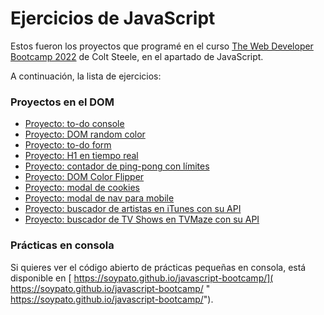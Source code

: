 # Ejercicios de JavaScript
Estos fueron los proyectos que programé en el curso [The Web Developer Bootcamp 2022](https://www.udemy.com/course/the-web-developer-bootcamp/ "The Web Developer Bootcamp 2022 por Colt Steele") de Colt Steele, en el apartado de JavaScript.

A continuación, la lista de ejercicios:

### Proyectos en el DOM
- [Proyecto: to-do console](https://soypato.github.io/javascript-bootcamp/004%20TodoProject/)
- [Proyecto: DOM random color](https://soypato.github.io/javascript-bootcamp/012%20domRandomColor%20project/)
- [Proyecto: to-do form](https://soypato.github.io/javascript-bootcamp/014%20form%20project)
- [Proyecto: H1 en tiempo real](015%20realtime%20h1 "Proyecto H1 en tiempo real")
- [Proyecto: contador de ping-pong con límites](https://soypato.github.io/javascript-bootcamp/016%20-%20scorekeeper "Proyecto contador de ping-pong con límites")
- [Proyecto: DOM Color Flipper](https://soypato.github.io/javascript-bootcamp/019%20-%20color%20flipper/ "Proyecto DOM Color Flipper")
- [Proyecto: modal de cookies](/020%20-%20modal "Proyecto modal de cookies")
- [Proyecto: modal de nav para mobile](https://soypato.github.io/javascript-bootcamp/021%20nav-modal/ "Proyecto: modal de nav para mobile")
- [Proyecto: buscador de artistas en iTunes con su API](https://soypato.github.io/javascript-bootcamp/025%20fetch%20itunes/ "Proyecto: buscador de artistas en iTunes con su API")
- [Proyecto: buscador de TV Shows en TVMaze con su API](https://soypato.github.io/javascript-bootcamp/027%20tvmaze%20api/ "Proyecto: buscador de TV Shows en TVMaze con su API")

### Prácticas en consola
Si quieres ver el código abierto de prácticas pequeñas en consola, está disponible en [ https://soypato.github.io/javascript-bootcamp/]( https://soypato.github.io/javascript-bootcamp/ " https://soypato.github.io/javascript-bootcamp/").


